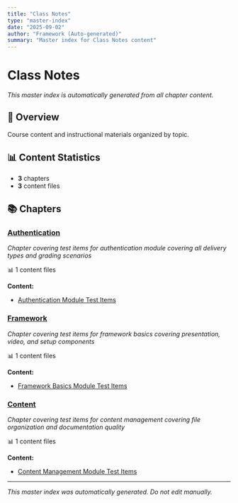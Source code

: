 ```yaml
---
title: "Class Notes"
type: "master-index"
date: "2025-09-02"
author: "Framework (Auto-generated)"
summary: "Master index for Class Notes content"
---
```


# Class Notes

*This master index is automatically generated from all chapter content.*

## 📖 Overview

Course content and instructional materials organized by topic.

## 📊 Content Statistics

- **3** chapters
- **3** content files

## 📚 Chapters

### [Authentication](01_authentication/00_index.md)
*Chapter covering test items for authentication module covering all delivery types and grading scenarios*

📊 1 content files

**Content:**
- [Authentication Module Test Items](01_authentication/01_auth_test_items.md)

### [Framework](02_framework/00_index.md)
*Chapter covering test items for framework basics covering presentation, video, and setup components*

📊 1 content files

**Content:**
- [Framework Basics Module Test Items](02_framework/01_framework_test_items.md)

### [Content](03_content/00_index.md)
*Chapter covering test items for content management covering file organization and documentation quality*

📊 1 content files

**Content:**
- [Content Management Module Test Items](03_content/01_content_test_items.md)

---

*This master index was automatically generated. Do not edit manually.*